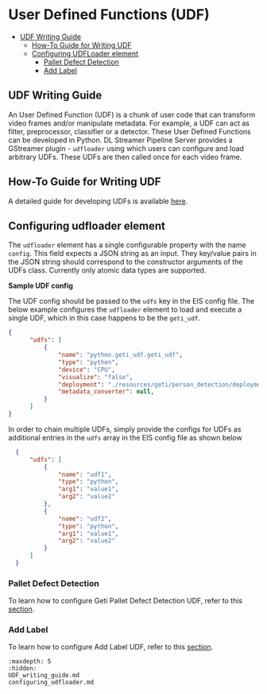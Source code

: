 # User Defined Functions (UDF)

* [UDF Writing Guide](#udf-writing-guide)
    - [How-To Guide for Writing UDF](#how-to-guide-for-writing-udf)
    - [Configuring UDFLoader element](#configuring-udfloader-element)
      - [Pallet Defect Detection](#pallet-defect-detection)
      - [Add Label](#add-label)

## UDF Writing Guide
An User Defined Function (UDF) is a chunk of user code that can transform video frames and/or manipulate metadata. For example, a UDF can act as filter, preprocessor, classifier or a detector. These User Defined Functions can be developed in Python. DL Streamer Pipeline Server provides a GStreamer plugin - `udfloader` using which users can configure and load arbitrary UDFs. These UDFs are then called once for each video frame.

## How-To Guide for Writing UDF
A detailed guide for developing UDFs is available [here](./UDF_writing_guide).

##  Configuring udfloader element
The `udfloader` element has a single configurable property with the name `config`. This field expects a JSON string as an input. They key/value pairs in the JSON string should correspond to the constructor arguments of the UDFs class. Currently only atomic data types are supported.

**Sample UDF config**</br>

The UDF config should be passed to the `udfs` key in the EIS config file. The below example configures the `udfloader` element to load and execute a single UDF, which in this case happens to be the `geti_udf`.

  ```json
  {
        "udfs": [
            {
                "name": "python.geti_udf.geti_udf",
                "type": "python",
                "device": "CPU",
                "visualize": "false",
                "deployment": "./resources/geti/person_detection/deployment",
                "metadata_converter": null,
            }
        ]
  }
  ```
  In order to chain multiple UDFs, simply provide the configs for UDFs as additional entries in the `udfs` array in the EIS config file as shown below
  ``` json
    {
        "udfs": [
            {
                "name": "udf1",
                "type": "python",
                "arg1": "value1",
                "arg2": "value2"
            },
            {
                "name": "udf2",
                "type": "python",
                "arg1": "value1",
                "arg2": "value2"
            }
        ]
    }
  ```

<!-- ### Anomalib
To learn about Anomalib and how to configure Anomalib UDF, refer to this [section](./configuring_udfloader.md#anomalib). -->

### Pallet Defect Detection
To learn how to configure Geti Pallet Defect Detection UDF, refer to this [section](./configuring_udfloader.md#pallet-defect-detection).

### Add Label
To learn how to configure Add Label UDF, refer to this [section](./configuring_udfloader.md#add-label).


```{toctree}
:maxdepth: 5
:hidden:
UDF_writing_guide.md
configuring_udfloader.md
```

